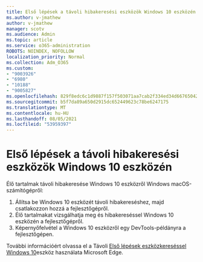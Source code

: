 ```yaml
---
title: Első lépések a távoli hibakeresési eszközök Windows 10 eszközén
ms.author: v-jmathew
author: v-jmathew
manager: scotv
ms.audience: Admin
ms.topic: article
ms.service: o365-administration
ROBOTS: NOINDEX, NOFOLLOW
localization_priority: Normal
ms.collection: Adm_O365
ms.custom:
- "9003926"
- "6980"
- "10188"
- "9005827"
ms.openlocfilehash: 829f8edc6c1d9887f157f503071aa7cab2f334ed34d66765042a42a4d7d97113
ms.sourcegitcommit: b5f7da89a650d2915dc652449623c78be6247175
ms.translationtype: MT
ms.contentlocale: hu-HU
ms.lasthandoff: 08/05/2021
ms.locfileid: "53959397"
---
```

# <a name="get-started-with-remotely-debugging-windows-10-devices"></a>Első lépések a távoli hibakeresési eszközök Windows 10 eszközén

Élő tartalmak távoli hibakeresése Windows 10 eszközről Windows macOS-számítógépről:

1. Állítsa be Windows 10 eszközét távoli hibakereséshez, majd csatlakozzon hozzá a fejlesztőgépről.
2. Élő tartalmakat vizsgálhatja meg és hibakereséssel Windows 10 eszközén a fejlesztőgépről.
3. Képernyőfelvétel a Windows 10 eszközről egy DevTools-példányra a fejlesztőgépen.

További információért olvassa el a Távoli [Első lépések eszközkereséssel Windows 10](https://go.microsoft.com/fwlink/?linkid=2142172)eszköz használata Microsoft Edge.
